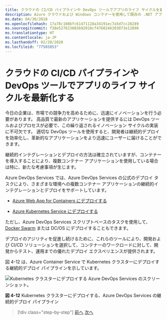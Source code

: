 ```yaml
---
title: クラウドの CI/CD パイプラインや DevOps ツールでアプリのライフ サイクルを最新化する
description: Azure クラウドおよび Windows コンテナーを使用して既存の .NET アプリケーションを最新化する | クラウドの CI/CD パイプラインと DevOps ツールを使用してアプリのライフサイクルを最新化する
ms.date: 04/30/2018
ms.openlocfilehash: 17a78c108bfc61471128a34191ec7a5d7cc28289
ms.sourcegitcommit: f38e527623883b92010cf4760246203073e12898
ms.translationtype: HT
ms.contentlocale: ja-JP
ms.lasthandoff: 02/20/2020
ms.locfileid: "77503853"
---
```

# <a name="modernize-your-apps-lifecycle-with-cicd-pipelines-and-devops-tools-in-the-cloud"></a>クラウドの CI/CD パイプラインや DevOps ツールでアプリのライフ サイクルを最新化する

今日の企業は、市場での競争力を高めるために、迅速にイノベーションを行う必要があります。 高品質で最新のアプリケーションを提供するには DevOps ツールおよびプロセスが必要で、この繰り返されるイノベーション サイクルの実装に不可欠です。 適切な DevOps ツールを使用すると、開発者は継続的デプロイを効率化し、革新的なアプリケーションをより迅速にユーザーに届けることができます。

継続的インテグレーションとデプロイの方法は確立されていますが、コンテナーを導入することにより、複数コンテナー アプリケーションを使用している場合は特に、新たな考慮事項が生じます。

Azure DevOps Services では、Azure DevOps Services の公式のデプロイ タスクにより、さまざまな環境への複数コンテナー アプリケーションの継続的インテグレーションとデプロイをサポートしています。

- [Azure Web App for Containers にデプロイする](https://docs.microsoft.com/azure/devops/pipelines/apps/cd/deploy-docker-webapp?tabs=dotnet-core)

- [Azure Kubernetes Service にデプロイする](https://docs.microsoft.com/azure/devops/pipelines/apps/cd/deploy-aks?tabs=dotnet-core)

ただし、Azure DevOps Services スクリプトベースのタスクを使用して、[Docker Swarm](https://blog.jcorioland.io/archives/2016/11/29/full-ci-cd-pipeline-to-deploy-multi-containers-application-on-azure-container-service-docker-swarm-using-visual-studio-team-services.html) または DC/OS にデプロイすることもできます。

デプロイのアジリティを促進し続けるために、これらのツールにより、開発および CI/CD ソリューションを選択して、コンテナーのワークロードに対して、開発からテスト、運用までの優れたデプロイ エクスペリエンスが提供されます。

図 4-12 は、Azure Container Service で Kubernetes クラスターにデプロイする継続的デプロイ パイプラインを示しています。

![Kubernetes クラスターにデプロイする Azure DevOps Services のスクリーンショット。](./media/life-cycle-ci-cd-pipelines-devops-tools/deploy-mvc-app-container-kubernetes.png)

**図 4-12** Kubernetes クラスターにデプロイする、Azure DevOps Services の継続的デプロイ パイプライン

>[!div class="step-by-step"]
>[前へ](modernize-your-apps-with-monitoring-and-telemetry.md)
>[次へ](migrate-to-hybrid-cloud-scenarios.md)
